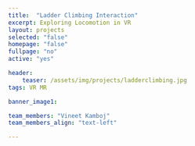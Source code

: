 ```yaml
---
title:  "Ladder Climbing Interaction"
excerpt: Exploring Locomotion in VR
layout: projects   
selected: "false"
homepage: "false"
fullpage: "no"
active: "yes"

header:
    teaser: /assets/img/projects/ladderclimbing.jpg
tags: VR MR

banner_image1:

team_members: "Vineet Kamboj"
team_members_align: "text-left"

---
```

